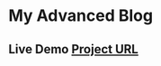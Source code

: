 # My Advanced Blog

## Live Demo  [Project URL](https://elged194.github.io/TaskTwo--slider-images/)
